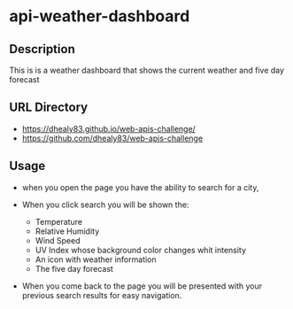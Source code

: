 # api-weather-dashboard

## Description

This is is a weather dashboard that shows the current weather and five day forecast

## URL Directory

- https://dhealy83.github.io/web-apis-challenge/
- https://github.com/dhealy83/web-apis-challenge

## Usage

- when you open the page you have the ability to search for a city,
- When you click search you will be shown the:

  - Temperature
  - Relative Humidity
  - Wind Speed
  - UV Index whose background color changes whit intensity
  - An icon with weather information
  - The five day forecast

- When you come back to the page you will be presented with your previous search results for easy navigation.
